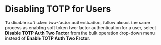 [title]: # (Disabling TOTP for Users)
[tags]: # (TOTP)
[priority]: # (40)

# Disabling TOTP for Users

To disable soft token two-factor authentication, follow almost the same process as enabling soft token two-factor authentication for a user, select **Disable TOTP Auth Two Factor** from the bulk operation drop-down menu instead of **Enable TOTP Auth Two Factor**.
